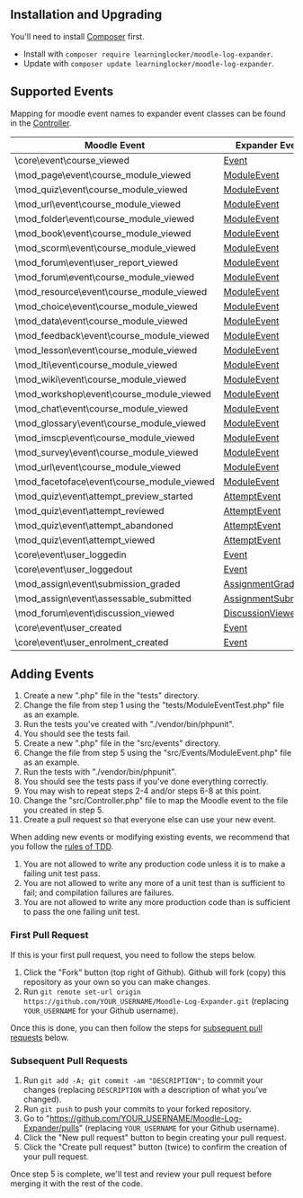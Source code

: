 ## Installation and Upgrading
You'll need to install [Composer](https://getcomposer.org/) first.

- Install with `composer require learninglocker/moodle-log-expander`.
- Update with `composer update learninglocker/moodle-log-expander`.


## Supported Events
Mapping for moodle event names to expander event classes can be found in the [Controller](../src/Controller.php).

Moodle Event | Expander Event | Test | Example
--- | --- | --- | ---
\core\event\course_viewed | [Event](../src/Events/Event.php) | [EventTest](../tests/EventTest.php) | [Event](examples/Event.json)
\mod_page\event\course_module_viewed | [ModuleEvent](../src/Events/ModuleEvent.php) | [ModuleEventTest](../tests/ModuleEventTest.php) | [ModuleEvent](examples/ModuleEvent.json)
\mod_quiz\event\course_module_viewed | [ModuleEvent](../src/Events/ModuleEvent.php) | [ModuleEventTest](../tests/ModuleEventTest.php) | [ModuleEvent](examples/ModuleEvent.json)
\mod_url\event\course_module_viewed | [ModuleEvent](../src/Events/ModuleEvent.php) | [ModuleEventTest](../tests/ModuleEventTest.php) | [ModuleEvent](examples/ModuleEvent.json)
\mod_folder\event\course_module_viewed | [ModuleEvent](../src/Events/ModuleEvent.php) | [ModuleEventTest](../tests/ModuleEventTest.php) | [ModuleEvent](examples/ModuleEvent.json)
\mod_book\event\course_module_viewed | [ModuleEvent](../src/Events/ModuleEvent.php) | [ModuleEventTest](../tests/ModuleEventTest.php) | [ModuleEvent](examples/ModuleEvent.json)
\mod_scorm\event\course_module_viewed | [ModuleEvent](../src/Events/ModuleEvent.php) | [ModuleEventTest](../tests/ModuleEventTest.php) | [ModuleEvent](examples/ModuleEvent.json)
\mod_forum\event\user_report_viewed | [ModuleEvent](../src/Events/ModuleEvent.php) | [ModuleEventTest](../tests/ModuleEventTest.php) | [ModuleEvent](examples/ModuleEvent.json)
\mod_forum\event\course_module_viewed | [ModuleEvent](../src/Events/ModuleEvent.php) | [ModuleEventTest](../tests/ModuleEventTest.php) | [ModuleEvent](examples/ModuleEvent.json)
\mod_resource\event\course_module_viewed | [ModuleEvent](../src/Events/ModuleEvent.php) | [ModuleEventTest](../tests/ModuleEventTest.php) | [ModuleEvent](examples/ModuleEvent.json)
\mod_choice\event\course_module_viewed | [ModuleEvent](../src/Events/ModuleEvent.php) | [ModuleEventTest](../tests/ModuleEventTest.php) | [ModuleEvent](examples/ModuleEvent.json)
\mod_data\event\course_module_viewed | [ModuleEvent](../src/Events/ModuleEvent.php) | [ModuleEventTest](../tests/ModuleEventTest.php) | [ModuleEvent](examples/ModuleEvent.json)
\mod_feedback\event\course_module_viewed | [ModuleEvent](../src/Events/ModuleEvent.php) | [ModuleEventTest](../tests/ModuleEventTest.php) | [ModuleEvent](examples/ModuleEvent.json)
\mod_lesson\event\course_module_viewed | [ModuleEvent](../src/Events/ModuleEvent.php) | [ModuleEventTest](../tests/ModuleEventTest.php) | [ModuleEvent](examples/ModuleEvent.json)
\mod_lti\event\course_module_viewed | [ModuleEvent](../src/Events/ModuleEvent.php) | [ModuleEventTest](../tests/ModuleEventTest.php) | [ModuleEvent](examples/ModuleEvent.json)
\mod_wiki\event\course_module_viewed | [ModuleEvent](../src/Events/ModuleEvent.php) | [ModuleEventTest](../tests/ModuleEventTest.php) | [ModuleEvent](examples/ModuleEvent.json)
\mod_workshop\event\course_module_viewed | [ModuleEvent](../src/Events/ModuleEvent.php) | [ModuleEventTest](../tests/ModuleEventTest.php) | [ModuleEvent](examples/ModuleEvent.json)
\mod_chat\event\course_module_viewed | [ModuleEvent](../src/Events/ModuleEvent.php) | [ModuleEventTest](../tests/ModuleEventTest.php) | [ModuleEvent](examples/ModuleEvent.json)
\mod_glossary\event\course_module_viewed | [ModuleEvent](../src/Events/ModuleEvent.php) | [ModuleEventTest](../tests/ModuleEventTest.php) | [ModuleEvent](examples/ModuleEvent.json)
\mod_imscp\event\course_module_viewed | [ModuleEvent](../src/Events/ModuleEvent.php) | [ModuleEventTest](../tests/ModuleEventTest.php) | [ModuleEvent](examples/ModuleEvent.json)
\mod_survey\event\course_module_viewed | [ModuleEvent](../src/Events/ModuleEvent.php) | [ModuleEventTest](../tests/ModuleEventTest.php) | [ModuleEvent](examples/ModuleEvent.json)
\mod_url\event\course_module_viewed | [ModuleEvent](../src/Events/ModuleEvent.php) | [ModuleEventTest](../tests/ModuleEventTest.php) | [ModuleEvent](examples/ModuleEvent.json)
\mod_facetoface\event\course_module_viewed | [ModuleEvent](../src/Events/ModuleEvent.php) | [ModuleEventTest](../tests/ModuleEventTest.php) | [ModuleEvent](examples/ModuleEvent.json)
\mod_quiz\event\attempt_preview_started | [AttemptEvent](../src/Events/AttemptEvent.php) | [AttemptEventTest](../tests/AttemptEventTest.php) | [AttemptEvent](examples/AttemptEvent.json)
\mod_quiz\event\attempt_reviewed | [AttemptEvent](../src/Events/AttemptEvent.php) | [AttemptEventTest](../tests/AttemptEventTest.php) | [AttemptEvent](examples/AttemptEvent.json)
\mod_quiz\event\attempt_abandoned | [AttemptEvent](../src/Events/AttemptEvent.php) | [AttemptEventTest](../tests/AttemptEventTest.php) | [AttemptEvent](examples/AttemptEvent.json)
\mod_quiz\event\attempt_viewed | [AttemptEvent](../src/Events/AttemptEvent.php) | [AttemptEventTest](../tests/AttemptEventTest.php) | [AttemptEvent](examples/AttemptEvent.json)
\core\event\user_loggedin | [Event](../src/Events/Event.php) | [EventTest](../tests/EventTest.php) | [Event](examples/Event.json)
\core\event\user_loggedout | [Event](../src/Events/Event.php) | [EventTest](../tests/EventTest.php) | [Event](examples/Event.json)
\mod_assign\event\submission_graded | [AssignmentGraded](../src/Events/AssignmentGraded.php) | [AssignmentGradedTest](../tests/AssignmentGradedTest.php) | [AssignmentGraded](examples/AssignmentGraded.json)
\mod_assign\event\assessable_submitted | [AssignmentSubmitted](../src/Events/AssignmentSubmitted.php) | [AssignmentSubmittedTest](../tests/AssignmentSubmittedTest.php) | [AssignmentSubmitted](examples/AssignmentSubmitted.json)
\mod_forum\event\discussion_viewed| [DiscussionViewed](../src/Events/DiscussionEvent.php) | [DiscussionEventTest](../tests/DiscussionEventTest.php) | [DiscussionViewed](examples/DiscussionEvent.json)
\core\event\user_created | [Event](../src/Events/Event.php) | [EventTest](../tests/EventTest.php) | [Event](examples/Event.json)
\core\event\user_enrolment_created | [Event](../src/Events/Event.php) | [EventTest](../tests/EventTest.php) | [Event](examples/Event.json)

## Adding Events
1. Create a new ".php" file in the "tests" directory.
2. Change the file from step 1 using the "tests/ModuleEventTest.php" file as an example.
3. Run the tests you've created with "./vendor/bin/phpunit".
4. You should see the tests fail.
5. Create a new ".php" file in the "src/events" directory.
6. Change the file from step 5 using the "src/Events/ModuleEvent.php" file as an example.
7. Run the tests with "./vendor/bin/phpunit".
8. You should see the tests pass if you've done everything correctly.
9. You may wish to repeat steps 2-4 and/or steps 6-8 at this point.
10. Change the "src/Controller.php" file to map the Moodle event to the file you created in step 5.
11. Create a pull request so that everyone else can use your new event.

When adding new events or modifying existing events, we recommend that you follow the [rules of TDD](http://butunclebob.com/ArticleS.UncleBob.TheThreeRulesOfTdd).

1. You are not allowed to write any production code unless it is to make a failing unit test pass.
1. You are not allowed to write any more of a unit test than is sufficient to fail; and compilation failures are failures.
1. You are not allowed to write any more production code than is sufficient to pass the one failing unit test.

### First Pull Request
If this is your first pull request, you need to follow the steps below.

1. Click the "Fork" button (top right of Github). Github will fork (copy) this repository as your own so you can make changes.
2. Run `git remote set-url origin https://github.com/YOUR_USERNAME/Moodle-Log-Expander.git` (replacing `YOUR_USERNAME` for your Github username).

Once this is done, you can then follow the steps for [subsequent pull requests](#subsequent-pull-requests) below.

### Subsequent Pull Requests
1. Run `git add -A; git commit -am "DESCRIPTION";` to commit your changes (replacing `DESCRIPTION` with a description of what you've changed).
2. Run `git push` to push your commits to your forked repository.
3. Go to "https://github.com/YOUR_USERNAME/Moodle-Log-Expander/pulls" (replacing `YOUR_USERNAME` for your Github username).
4. Click the "New pull request" button to begin creating your pull request.
5. Click the "Create pull request" button (twice) to confirm the creation of your pull request.

Once step 5 is complete, we'll test and review your pull request before merging it with the rest of the code.
